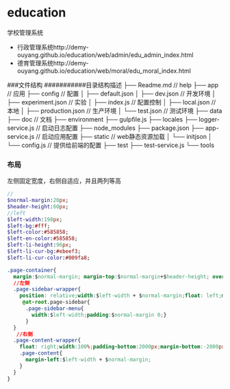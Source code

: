 # education
学校管理系统
- 行政管理系统http://demy-ouyang.github.io/education/web/admin/edu_admin_index.html
- 德育管理系统http://demy-ouyang.github.io/education/web/moral/edu_moral_index.html

###文件结构
###########目录结构描述
├── Readme.md                   // help
├── app                         // 应用
├── config                      // 配置
│   ├── default.json
│   ├── dev.json                // 开发环境
│   ├── experiment.json         // 实验
│   ├── index.js                // 配置控制
│   ├── local.json              // 本地
│   ├── production.json         // 生产环境
│   └── test.json               // 测试环境
├── data
├── doc                         // 文档
├── environment
├── gulpfile.js
├── locales
├── logger-service.js           // 启动日志配置
├── node_modules
├── package.json
├── app-service.js              // 启动应用配置
├── static                      // web静态资源加载
│   └── initjson
│   	└── config.js 		// 提供给前端的配置
├── test
├── test-service.js
└── tools

### 布局
左侧固定宽度，右侧自适应，并且两列等高
```sass
//
$normal-margin:20px;
$header-height:60px;
//left
$left-width:198px;
$left-bg:#fff;
$left-color:#585858;
$left-en-color:#585858;
$left-li-height:96px;
$left-li-cur-bg:#ebeef3;
$left-li-cur-color:#009fa8;
```

```css
.page-container{
  margin:$normal-margin; margin-top:$normal-margin+$header-height; overflow: hidden;
  //左侧
  .page-sidebar-wrapper{
    position: relative;width:$left-width + $normal-margin;float: left;margin-right: -($left-width+ $normal-margin);padding-bottom:2000px;margin-bottom:-2000px;background-color: $left-bg;border-right:20px solid $body-bg;
     @at-root.page-sidebar{
      .page-sidebar-menu{
        width:$left-width;padding:$normal-margin 0;}
      }
  }
   //右侧
  .page-content-wrapper{
    float: right;width:100%;padding-bottom:2000px;margin-bottom:-2000px; background-color: $left-bg;border-left:20px solid $body-bg;
    .page-content{
      margin-left:$left-width + $normal-margin;
    }
  }
}

```

